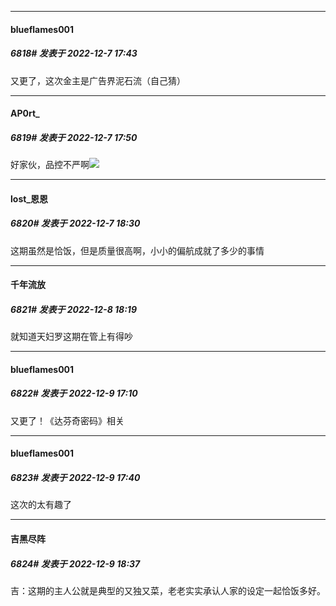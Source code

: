 

*****

####  blueflames001  
##### 6818#       发表于 2022-12-7 17:43

又更了，这次金主是广告界泥石流（自己猜）

*****

####  AP0rt_  
##### 6819#       发表于 2022-12-7 17:50

好家伙，品控不严啊<img src="https://static.saraba1st.com/image/smiley/face2017/067.png" referrerpolicy="no-referrer">



*****

####  lost_恩恩  
##### 6820#       发表于 2022-12-7 18:30

这期虽然是恰饭，但是质量很高啊，小小的偏航成就了多少的事情



*****

####  千年流放  
##### 6821#       发表于 2022-12-8 18:19

就知道天妇罗这期在管上有得吵



*****

####  blueflames001  
##### 6822#       发表于 2022-12-9 17:10

又更了！《达芬奇密码》相关



*****

####  blueflames001  
##### 6823#       发表于 2022-12-9 17:40

这次的太有趣了



*****

####  吉黑尽阵  
##### 6824#       发表于 2022-12-9 18:37

吉：这期的主人公就是典型的又独又菜，老老实实承认人家的设定一起恰饭多好。

